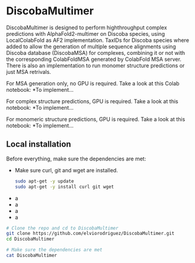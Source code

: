 # DiscobaMultimer
DiscobaMultimer is designed to perform highthroughput complex predictions with AlphaFold2-multimer on Discoba species, using LocalColabFold as AF2 implementation. TaxIDs for Discoba species where added to allow the generation of multiple sequence alignments using Discoba database (DiscobaMSA) for complexes, combining it or not with the corresponding ColabFoldMSA generated by ColabFold MSA server. There is also an implementation to run monomer structure predictions or just MSA retrivals.

For MSA generation only, no GPU is required. Take a look at this Colab notebook:
*To implement...

For complex structure predictions, GPU is required. Take a look at this notebook:
*To implement...

For monomeric structure predictions, GPU is required. Take a look at this notebook:
*To implement...

## Local installation
Before everything, make sure the dependencies are met:
  - Make sure curl, git and wget are installed.
    ```bash
    sudo apt-get -y update
    sudo apt-get -y install curl git wget
    ```
  - a
  - a
  - a
  - a

```bash
# Clone the repo and cd to DiscobaMultimer
git clone https://github.com/elviorodriguez/DiscobaMultimer.git
cd DiscobaMultimer
```

```bash
# Make sure the dependencies are met
cat DiscobaMultimer
```
